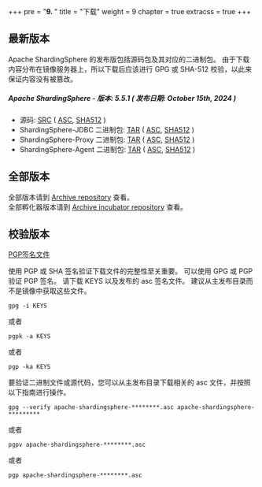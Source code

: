 +++
pre = "<b>9. </b>"
title = "下载"
weight = 9
chapter = true
extracss = true
+++

## 最新版本

Apache ShardingSphere 的发布版包括源码包及其对应的二进制包。
由于下载内容分布在镜像服务器上，所以下载后应该进行 GPG 或 SHA-512 校验，以此来保证内容没有被篡改。

##### Apache ShardingSphere - 版本: 5.5.1 ( 发布日期: October 15th, 2024 )

- 源码: [<u>SRC</u>](https://www.apache.org/dyn/closer.lua/shardingsphere/5.5.1/apache-shardingsphere-5.5.1-src.zip) ( [<u>ASC</u>](https://downloads.apache.org/shardingsphere/5.5.1/apache-shardingsphere-5.5.1-src.zip.asc), [<u>SHA512</u>](https://downloads.apache.org/shardingsphere/5.5.1/apache-shardingsphere-5.5.1-src.zip.sha512) )
- ShardingSphere-JDBC 二进制包: [<u>TAR</u>](https://www.apache.org/dyn/closer.lua/shardingsphere/5.5.1/apache-shardingsphere-5.5.1-shardingsphere-jdbc-bin.tar.gz) ( [<u>ASC</u>](https://downloads.apache.org/shardingsphere/5.5.1/apache-shardingsphere-5.5.1-shardingsphere-jdbc-bin.tar.gz.asc), [<u>SHA512</u>](https://downloads.apache.org/shardingsphere/5.5.1/apache-shardingsphere-5.5.1-shardingsphere-jdbc-bin.tar.gz.sha512) )
- ShardingSphere-Proxy 二进制包: [<u>TAR</u>](https://www.apache.org/dyn/closer.lua/shardingsphere/5.5.1/apache-shardingsphere-5.5.1-shardingsphere-proxy-bin.tar.gz) ( [<u>ASC</u>](https://downloads.apache.org/shardingsphere/5.5.1/apache-shardingsphere-5.5.1-shardingsphere-proxy-bin.tar.gz.asc), [<u>SHA512</u>](https://downloads.apache.org/shardingsphere/5.5.1/apache-shardingsphere-5.5.1-shardingsphere-proxy-bin.tar.gz.sha512) )
- ShardingSphere-Agent 二进制包: [<u>TAR</u>](https://www.apache.org/dyn/closer.lua/shardingsphere/5.5.1/apache-shardingsphere-5.5.1-shardingsphere-agent-bin.tar.gz) ( [<u>ASC</u>](https://downloads.apache.org/shardingsphere/5.5.1/apache-shardingsphere-5.5.1-shardingsphere-agent-bin.tar.gz.asc), [<u>SHA512</u>](https://downloads.apache.org/shardingsphere/5.5.1/apache-shardingsphere-5.5.1-shardingsphere-agent-bin.tar.gz.sha512) )

## 全部版本

全部版本请到 [Archive repository](https://archive.apache.org/dist/shardingsphere/) 查看。</br>
全部孵化器版本请到 [Archive incubator repository](https://archive.apache.org/dist/incubator/shardingsphere/) 查看。

## 校验版本

[PGP签名文件](https://downloads.apache.org/shardingsphere/KEYS)

使用 PGP 或 SHA 签名验证下载文件的完整性至关重要。
可以使用 GPG 或 PGP 验证 PGP 签名。
请下载 KEYS 以及发布的 asc 签名文件。
建议从主发布目录而不是镜像中获取这些文件。

```shell
gpg -i KEYS
```

或者

```shell
pgpk -a KEYS
```

或者

```shell
pgp -ka KEYS
```

要验证二进制文件或源代码，您可以从主发布目录下载相关的 asc 文件，并按照以下指南进行操作。

```shell
gpg --verify apache-shardingsphere-********.asc apache-shardingsphere-*********
```

或者

```shell
pgpv apache-shardingsphere-********.asc
```

或者

```shell
pgp apache-shardingsphere-********.asc
```
